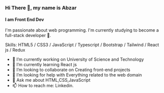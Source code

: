### Hi There 👋, my name is Abzar
#### I am Front End Dev

 I'm passionate about web programming. I'm currently studying to become a full-stack developer 🚀.
 
Skills: HTML5 / CSS3 / JavaScript / Typescript  / Bootstrap / Tailwind / React js / Redux  
 
- 🔭 I’m currently working on University of Science and Technology 
- 🌱 I’m currently learning React js 
- 👯 I’m looking to collaborate on Creating front-end projects 
- 🤔 I’m looking for help with Everything related to the web domain
- 💬 Ask me about HTML,CSS,JavaScript  
- 📫 How to reach me: Linkedin.
  
  

